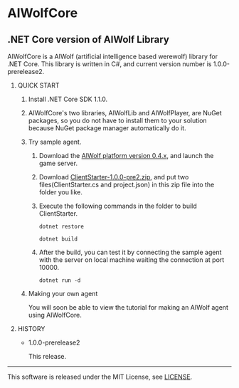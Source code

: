 # AIWolfCore
## .NET Core version of AIWolf Library

AIWolfCore is a AIWolf (artificial intelligence based werewolf) library for .NET Core.
This library is written in C#, and current version number is 1.0.0-prerelease2.

1. QUICK START

    1. Install .NET Core SDK 1.1.0.
    2. AIWolfCore's two libraries, AIWolfLib and AIWolfPlayer,
       are NuGet packages, so you do not have to install them to your solution
        because NuGet package manager automatically do it.
    1. Try sample agent.
       1. Download the [AIWolf platform version 0.4.x](http://aiwolf.org/server/),
        and launch the game server.
       2. Download [ClientStarter-1.0.0-pre2.zip](https://github.com/AIWolfSharp/AIWolfCore/releases/download/v1.0.0-pre2/ClientStarter-1.0.0-pre2.zip),
		and put two files(ClientStarter.cs and project.json) in this zip file
        into the folder you like.
       3. Execute the following commands in the folder to build ClientStarter.

          `dotnet restore`

          `dotnet build`

       4. After the build, you can test it by connecting the sample agent
       with the server on local machine waiting the connection at port 10000.

          `dotnet run -d`

    1. Making your own agent

        You will soon be able to view the tutorial for making an AIWolf agent using AIWolfCore.

1. HISTORY

    * 1.0.0-prerelease2

        This release.

---
This software is released under the MIT License, see [LICENSE](https://github.com/AIWolfSharp/AIWolf_NET/blob/master/LICENSE).
